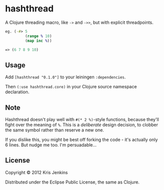 # hashthread

A Clojure threading macro, like `->` and `->>`, but with explicit threadpoints.

```clojure
eg. (-#> 5
         (range % 10)
         (map inc %))

=> (6 7 8 9 10)
```

## Usage

Add `[hashthread "0.1.0"]` to your leiningen `:dependencies`.

Then `(:use hashthread.core)` in your Clojure source namespace declaration.

## Note

Hashthread doesn't play well with `#(* 2 %)`-style functions, because they'll
fight over the meaning of `%`.  This is a _deliberate_ design decision, to
clobber the same symbol rather than reserve a new one.

If you dislike this, you might be best off forking the code - it's actually only
6 lines. But nudge me too. I'm persuadable...

## License

Copyright © 2012 Kris Jenkins

Distributed under the Eclipse Public License, the same as Clojure.
